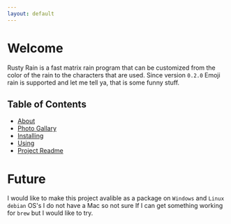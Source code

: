 ```yaml
---
layout: default
---
```


# Welcome

Rusty Rain is a fast matrix rain program that can be customized from the color of the rain to the characters that are used.
Since version `0.2.0` Emoji rain is supported and let me tell ya, that is some funny stuff.

## Table of Contents

* [About](./about.md)
* [Photo Gallary](./photo_gallary.md)
* [Installing](./installation.md)
* [Using](./using.md)
* [Project Readme](./project_readme.md)

# Future

I would like to make this project avalible as a package on `Windows` and `Linux debian` OS's I do not have a Mac so not sure
If I can get something working for `brew` but I would like to try.
